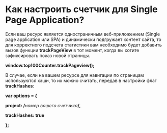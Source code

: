 # Как настроить счетчик для Single Page Application?

Если ваш ресурс является одностраничным веб-приложением (Single page application или SPA) и динамически подгружает контент сайта, то для корректного подсчета статистики вам необходимо будет добавить вызов функции **trackPageView** в тот момент, когда вы хотите зафиксировать показ новой страницы.

**window.top100Counter.trackPageview();**

В случае, если на вашем ресурсе для навигации по страницам используются хэши, то их можно считать, передав в настройки флаг **trackHashes**:

&#x20;**var options = {**

&#x20;    **project: /**_номер вашего счетчика_**/,**

&#x20;    **trackHashes: true**

**};**
